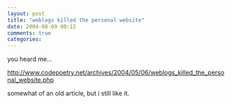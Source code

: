 ```yaml
---
layout: post
title: "weblogs killed the personal website"
date: 2004-08-09 00:12
comments: true
categories: 
---
```

you heard me...

<a href="http://www.codepoetry.net/archives/2004/05/06/weblogs_killed_the_personal_website.php">http://www.codepoetry.net/archives/2004/05/06/weblogs_killed_the_personal_website.php</a>

somewhat of an old article, but i still like it.
